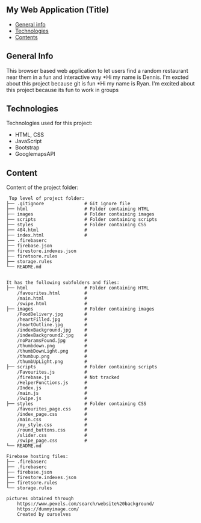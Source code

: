 ## My Web Application (Title)

* [General info](#general-info)
* [Technologies](#technologies)
* [Contents](#content)

## General Info
This browser based web application to let users find a random restaurant near them
in a fun and interactive way
*Hi my name is Dennis. I'm excted about this project because git is fun
*Hi my name is Ryan. I'm excited about this project because its fun to work in groups

	
## Technologies
Technologies used for this project:
* HTML, CSS
* JavaScript
* Bootstrap 
* GooglemapsAPI
	
## Content
Content of the project folder:

```
 Top level of project folder: 
├── .gitignore               # Git ignore file
├── html                     # Folder containing HTML
├── images                   # Folder containing images
├── scripts                  # Folder containing scripts
├── styles                   # Folder containing CSS
├── 404.html                 #
├── index.html               #   
├── .firebaserc
├── firebase.json
├── firestore.indexes.json
├── firetsore.rules
├── storage.rules
└── README.md


It has the following subfolders and files:
├── html                     # Folder containing HTML
    /favourites.html         #  
    /main.html               #  
    /swipe.html              #  
├── images                   # Folder containing images
    /FoodDelivery.jpg        #
    /heartFilled.jpg         #
    /heartOutline.jpg        #
    /indexBackground.jpg     #
    /indexBackground2.jpg    #
    /noParamsFound.jpg       #
    /thumbdown.png           #
    /thumbDownLight.png      #
    /thumbup.png             #
    /thumbUpLight.png        #
├── scripts                  # Folder containing scripts
    /Favourites.js           #
    /firebase.js             # Not tracked
    /HelperFunctions.js      #
    /Index.js                #
    /main.js                 # 
    /Swipe.js                # 
├── styles                   # Folder containing CSS
    /favourites_page.css     #
    /index_page.css          #
    /main.css                #
    /my_style.css            #
    /round_buttons.css       #
    /slider.css              #
    /swipe_page.css          # 
└── README.md

Firebase hosting files: 
├── .firebaserc
├── .firebaserc
├── firebase.json
├── firestore.indexes.json
├── firetsore.rules
└── storage.rules

pictures obtained through 
    https://www.pexels.com/search/website%20background/
    https://dummyimage.com/
    Created by ourselves
```

